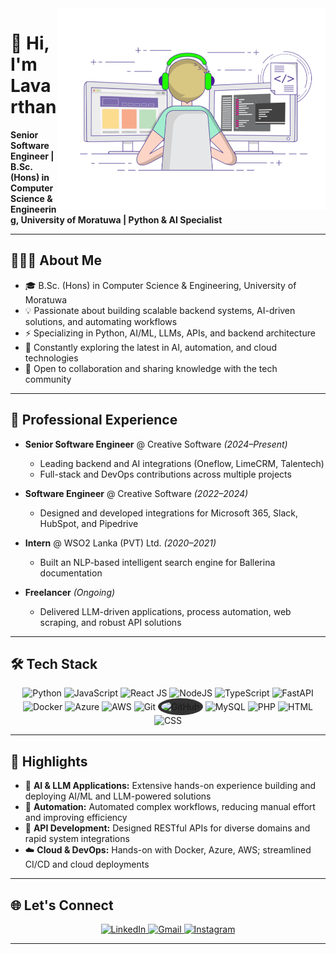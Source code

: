 <img align="right" alt="AI Engineer GIF" src="https://raw.githubusercontent.com/devSouvik/devSouvik/master/gif3.gif" width="430"/>

# 👋 Hi, I'm Lavarthan

**Senior Software Engineer |  B.Sc. (Hons) in Computer Science & Engineering, University of Moratuwa | Python & AI Specialist**

---

## 👨🏻‍💻 About Me

- 🎓 B.Sc. (Hons) in Computer Science & Engineering, University of Moratuwa
- 💡 Passionate about building scalable backend systems, AI-driven solutions, and automating workflows
- ⚡ Specializing in Python, AI/ML, LLMs, APIs, and backend architecture
- 🌱 Constantly exploring the latest in AI, automation, and cloud technologies
- 🤝 Open to collaboration and sharing knowledge with the tech community

---

## 💼 Professional Experience

- **Senior Software Engineer** @ Creative Software *(2024–Present)*  
  - Leading backend and AI integrations (Oneflow, LimeCRM, Talentech)
  - Full-stack and DevOps contributions across multiple projects

- **Software Engineer** @ Creative Software *(2022–2024)*  
  - Designed and developed integrations for Microsoft 365, Slack, HubSpot, and Pipedrive

- **Intern** @ WSO2 Lanka (PVT) Ltd. *(2020–2021)*  
  - Built an NLP-based intelligent search engine for Ballerina documentation

- **Freelancer** *(Ongoing)*  
  - Delivered LLM-driven applications, process automation, web scraping, and robust API solutions

---

## 🛠️ Tech Stack

<p align="center">
  <img src="https://img.icons8.com/color/48/000000/python--v1.png" title="Python"/>
  <img src="https://img.icons8.com/color/48/000000/javascript--v1.png" title="JavaScript"/>
  <img src="https://img.icons8.com/color/48/000000/react-native.png" title="React JS"/>
  <img src="https://img.icons8.com/color/48/000000/nodejs.png" title="NodeJS"/>
  <img src="https://img.icons8.com/color/48/000000/typescript.png" title="TypeScript"/>
  <img src="https://cdn.jsdelivr.net/gh/devicons/devicon/icons/fastapi/fastapi-original.svg" width="40" title="FastAPI"/>
  <img src="https://img.icons8.com/color/48/000000/docker.png" title="Docker"/>
  <img src="https://img.icons8.com/color/48/000000/azure-1.png" title="Azure"/>
  <img src="https://www.vectorlogo.zone/logos/amazon_aws/amazon_aws-icon.svg" width="48" title="AWS"/>
  <img src="https://img.icons8.com/color/48/000000/git.png" title="Git"/>
  <img src="https://img.icons8.com/material-rounded/48/ffffff/github.png" style="background-color:#333; border-radius:50%; padding:5px;" title="GitHub"/>
  <img src="https://img.icons8.com/color/48/000000/mysql-logo.png" title="MySQL"/>
  <img src="https://www.vectorlogo.zone/logos/php/php-icon.svg" width="48" title="PHP"/>
  <img src="https://img.icons8.com/color/48/000000/html-5--v1.png" title="HTML"/>
  <img src="https://img.icons8.com/color/48/000000/css3.png" title="CSS"/>
</p>

---

## 🚀 Highlights

- 🧠 **AI & LLM Applications:** Extensive hands-on experience building and deploying AI/ML and LLM-powered solutions
- 🤖 **Automation:** Automated complex workflows, reducing manual effort and improving efficiency
- 📡 **API Development:** Designed RESTful APIs for diverse domains and rapid system integrations
- ☁️ **Cloud & DevOps:** Hands-on with Docker, Azure, AWS; streamlined CI/CD and cloud deployments

---

## 🌐 Let's Connect

<p align="center">
  <a href="https://www.linkedin.com/in/lavarthan-selvaratnam/" target="_blank" rel="noopener noreferrer">
    <img src="https://img.icons8.com/plasticine/100/000000/linkedin.png" width="50" title="LinkedIn"/>
  </a>
  <a href="mailto:lavarthan97@gmail.com" target="_blank" rel="noopener noreferrer">
    <img src="https://img.icons8.com/plasticine/100/000000/gmail.png" width="50" title="Gmail"/>
  </a>
  <a href="https://www.instagram.com/lavarthan/" target="_blank" rel="noopener noreferrer">
    <img src="https://img.icons8.com/plasticine/100/000000/instagram-new.png" width="50" title="Instagram"/>
  </a>
</p>

---
